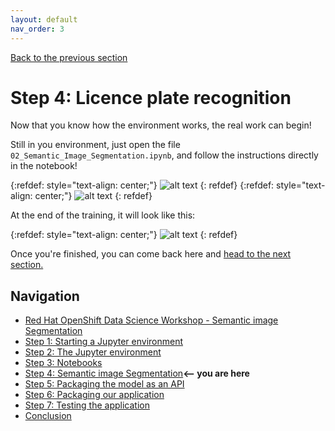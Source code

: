 ```yaml
---
layout: default
nav_order: 3
---
```

[Back to the previous section](step3.md)

# Step 4: Licence plate recognition

Now that you know how the environment works, the real work can begin!

Still in you environment, just open the file `02_Semantic_Image_Segmentation.ipynb`, and follow the instructions directly in the notebook!

{:refdef: style="text-align: center;"}
![alt text](./assets/img/notebook_sis_1.png "SIS notebook")
{: refdef}
{:refdef: style="text-align: center;"}
![alt text](./assets/img/notebook_sis_2.png "SIS notebook")
{: refdef}

At the end of the training, it will look like this:

{:refdef: style="text-align: center;"}
![alt text](./assets/img/sis_result.png "SIS notebook")
{: refdef}

Once you're finished, you can come back here and [head to the next section.](step5.md)

## Navigation

<!-- startnav -->
* [Red Hat OpenShift Data Science Workshop - Semantic image Segmentation](index.md)
* [Step 1: Starting a Jupyter environment](step1.md)
* [Step 2: The Jupyter environment](step2.md)
* [Step 3: Notebooks](step3.md)
* [Step 4: Semantic image Segmentation](step4.md)**<-- you are here**
* [Step 5: Packaging the model as an API](step5.md)
* [Step 6: Packaging our application](step6.md)
* [Step 7: Testing the application](step7.md)
* [Conclusion](step8.md)
<!-- endnav -->
